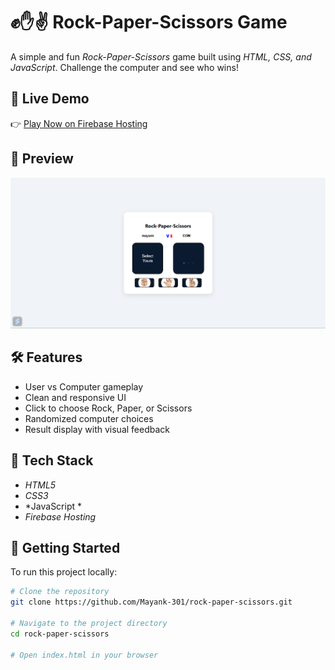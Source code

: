 # ✊✋✌ Rock-Paper-Scissors Game

A simple and fun *Rock-Paper-Scissors* game built using *HTML, CSS, and JavaScript*. Challenge the computer and see who wins!

## 🔗 Live Demo

👉 [Play Now on Firebase Hosting](https://rock-paper-scissors-a9753.web.app/)

## 📸 Preview

![Game Screenshot](public/img/Screenshot.png)

## 🛠 Features

- User vs Computer gameplay
- Clean and responsive UI
- Click to choose Rock, Paper, or Scissors
- Randomized computer choices
- Result display with visual feedback

## 📂 Tech Stack

- *HTML5*
- *CSS3*
- *JavaScript *
- *Firebase Hosting*

## 🚀 Getting Started

To run this project locally:

```bash
# Clone the repository
git clone https://github.com/Mayank-301/rock-paper-scissors.git

# Navigate to the project directory
cd rock-paper-scissors

# Open index.html in your browser
